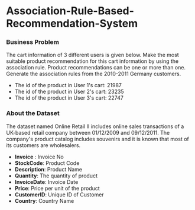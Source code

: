 # Association-Rule-Based-Recommendation-System

### Business Problem
The cart information of 3 different users is given below. Make the most suitable product recommendation for this cart information by using the association rule. Product recommendations can be one or more than one. Generate the association rules from the 2010-2011 Germany customers.

* The id of the product in User 1's cart: 21987
* The id of the product in User 2's cart: 23235
* The id of the product in User 3's cart: 22747

### About the Dataset

The dataset named Online Retail II includes online sales transactions of a UK-based retail company between 01/12/2009 and 09/12/2011. The company's product catalog includes souvenirs and it is known that most of its customers are wholesalers.

* **Invoice** : Invoice No
* **StockCode**: Product Code
* **Description**: Product Name
* **Quantity**: The quantity of product
* **InvoiceDate**: Invoice Date
* **Price**: Price per unit of the product
* **CustomerID**: Unique ID of Customer
* **Country**: Country Name

